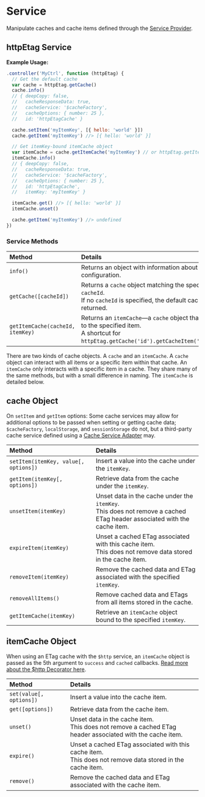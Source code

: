 # Service

Manipulate caches and cache items defined through the [Service Provider](service_provider.md).

## httpEtag Service

**Example Usage:**

``` javascript
.controller('MyCtrl', function (httpEtag) {
  // Get the default cache
  var cache = httpEtag.getCache()
  cache.info()
  // { deepCopy: false,
  //   cacheResponseData: true,
  //   cacheService: '$cacheFactory',
  //   cacheOptions: { number: 25 },
  //   id: 'httpEtagCache' }

  cache.setItem('myItemKey', [{ hello: 'world' }])
  cache.getItem('myItemKey') //> [{ hello: 'world' }]

  // Get itemKey-bound itemCache object
  var itemCache = cache.getItemCache('myItemKey') // or httpEtag.getItemCache('httpEtagCache', 'myItemKey')
  itemCache.info()
  // { deepCopy: false,
  //   cacheResponseData: true,
  //   cacheService: '$cacheFactory',
  //   cacheOptions: { number: 25 },
  //   id: 'httpEtagCache',
  //   itemKey: 'myItemKey' }

  itemCache.get() //> [{ hello: 'world' }]
  itemCache.unset()

  cache.getItem('myItemKey') //> undefined
})
```
### Service Methods

| Method | Details |
| :-- | :-- |
| `info()` | Returns an object with information about the cache configuration. |
| `getCache([cacheId])` | Returns a `cache` object matching the specified `cacheId`.<br>If no `cacheId` is specified, the default cache is returned. |
| `getItemCache(cacheId, itemKey)` | Returns an `itemCache`—a `cache` object that's bound to the specified item.<br>A shortcut for `httpEtag.getCache('id').getCacheItem('itemKey')`. |

There are two kinds of cache objects. A `cache` and an `itemCache`. A `cache` object can interact with all items or a specific item within that cache. An `itemCache` only interacts with a specific item in a cache. They share many of the same methods, but with a small difference in naming. The `itemCache` is detailed below.

## cache Object

On `setItem` and `getItem` options: Some cache services may allow for additional options to be passed when setting or getting cache data; `$cacheFactory`, `localStorage`, and `sessionStorage` do not, but a third-party cache service defined using a [Cache Service Adapter](cache_service_adapters.md) may.

| Method | Details |
| :-- | :-- |
| `setItem(itemKey, value[, options])` | Insert a value into the cache under the `itemKey`. |
| `getItem(itemKey[, options])` | Retrieve data from the cache under the `itemKey`. |
| `unsetItem(itemKey)` | Unset data in the cache under the `itemKey`.<br>This does not remove a cached ETag header associated with the cache item. |
| `expireItem(itemKey)` | Unset a cached ETag associated with this cache item.<br>This does not remove data stored in the cache item. |
| `removeItem(itemKey)` | Remove the cached data and ETag associated with the specified `itemKey`. |
| `removeAllItems()` | Remove cached data and ETags from all items stored in the cache. |
| `getItemCache(itemKey)` | Retrieve an `itemCache` object bound to the specified `itemKey`. |


## itemCache Object

When using an ETag cache with the `$http` service, an `itemCache` object is passed as the 5th argument to `success` and `cached` callbacks. [Read more about the $http Decorator here](http_decorator.md).

| Method | Details |
| :-- | :-- |
| `set(value[, options])` | Insert a value into the cache item. |
| `get([options])` | Retrieve data from the cache item. |
| `unset()` | Unset data in the cache item.<br>This does not remove a cached ETag header associated with the cache item. |
| `expire()` | Unset a cached ETag associated with this cache item.<br>This does not remove data stored in the cache item. |
| `remove()` | Remove the cached data and ETag associated with the cache item. |
